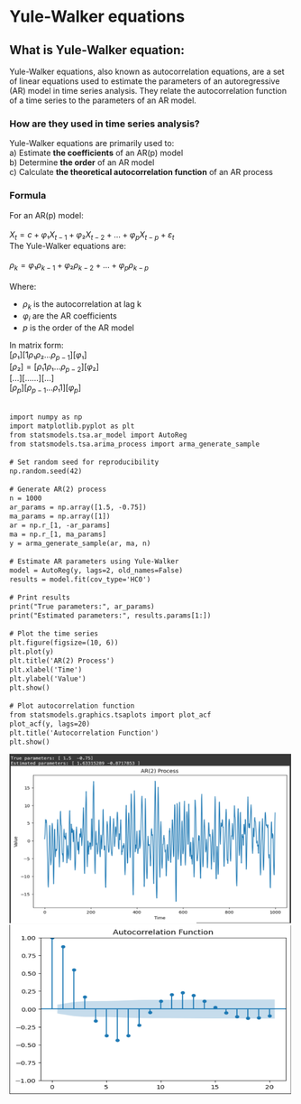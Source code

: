 # Yule-Walker equations

## What is Yule-Walker equation:
Yule-Walker equations, also known as autocorrelation equations, are a set of linear equations used to estimate the parameters of an autoregressive (AR) model in time series analysis. They relate the autocorrelation function of a time series to the parameters of an AR model.

### How are they used in time series analysis?
Yule-Walker equations are primarily used to: <br /> 
a) Estimate **the coefficients** of an AR(p) model <br /> 
b) Determine **the order** of an AR model <br /> 
c) Calculate **the theoretical autocorrelation function** of an AR process

### Formula
For an AR(p) model: <br /> 
<br /> 
$X_t = c + φ₁X_{t-1} + φ₂X_{t-2} + ... + φ_pX_{t-p} + ε_t$
<br /> 
The Yule-Walker equations are: <br /> 
<br /> 
$ρ_k = φ₁ρ_{k-1} + φ₂ρ_{k-2} + ... + φ_pρ_{k-p}$
<br /> 
<br /> 
Where:
- $ρ_k$ is the autocorrelation at lag k
- $φ_i$ are the AR coefficients
- $p$ is the order of the AR model

In matrix form: <br /> 
$[ρ₁]   [1   ρ₁  ρ₂ ... ρ_{p-1}] [φ₁]$ <br /> 
$[ρ₂] = [ρ₁  1   ρ₁ ... ρ_{p-2}] [φ₂]$ <br /> 
$[...]   [...               ...] [...]$ <br /> 
$[ρ_p]   [ρ_{p-1} ... ρ₁    1  ] [φ_p]$ <br /> 
<br /> 

```
import numpy as np
import matplotlib.pyplot as plt
from statsmodels.tsa.ar_model import AutoReg
from statsmodels.tsa.arima_process import arma_generate_sample

# Set random seed for reproducibility
np.random.seed(42)

# Generate AR(2) process
n = 1000
ar_params = np.array([1.5, -0.75])
ma_params = np.array([1])
ar = np.r_[1, -ar_params]
ma = np.r_[1, ma_params]
y = arma_generate_sample(ar, ma, n)

# Estimate AR parameters using Yule-Walker
model = AutoReg(y, lags=2, old_names=False)
results = model.fit(cov_type='HC0')

# Print results
print("True parameters:", ar_params)
print("Estimated parameters:", results.params[1:])

# Plot the time series
plt.figure(figsize=(10, 6))
plt.plot(y)
plt.title('AR(2) Process')
plt.xlabel('Time')
plt.ylabel('Value')
plt.show()

# Plot autocorrelation function
from statsmodels.graphics.tsaplots import plot_acf
plot_acf(y, lags=20)
plt.title('Autocorrelation Function')
plt.show()
```
<img src="images/yule_walker_ar.png?" width="500" height="300"/>
<img src="images/yule_walker_acf.png?" width="500" height="300"/>

